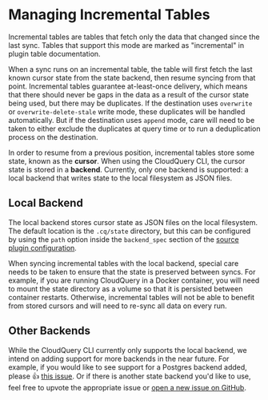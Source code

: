 # Managing Incremental Tables

Incremental tables are tables that fetch only the data that changed since the last sync. Tables that support this mode are marked as "incremental" in plugin table documentation.

When a sync runs on an incremental table, the table will first fetch the last known cursor state from the state backend, then resume syncing from that point. Incremental tables guarantee at-least-once delivery, which means that there should never be gaps in the data as a result of the cursor state being used, but there may be duplicates. If the destination uses `overwrite` or `overwrite-delete-stale` write mode, these duplicates will be handled automatically. But if the destination uses `append` mode, care will need to be taken to either exclude the duplicates at query time or to run a deduplication process on the destination. 

In order to resume from a previous position, incremental tables store some state, known as the **cursor**. When using the CloudQuery CLI, the cursor state is stored in a **backend**. Currently, only one backend is supported: a local backend that writes state to the local filesystem as JSON files.

## Local Backend

The local backend stores cursor state as JSON files on the local filesystem. The default location is the `.cq/state` directory, but this can be configured by using the `path` option inside the `backend_spec` section of the [source plugin configuration](/docs/reference/source-spec#backend_spec).

When syncing incremental tables with the local backend, special care needs to be taken to ensure that the state is preserved between syncs. For example, if you are running CloudQuery in a Docker container, you will need to mount the state directory as a volume so that it is persisted between container restarts. Otherwise, incremental tables will not be able to benefit from stored cursors and will need to re-sync all data on every run. 

## Other Backends

While the CloudQuery CLI currently only supports the local backend, we intend on adding support for more backends in the near future. For example, if you would like to see support for a Postgres backend added, please 👍 [this issue](https://github.com/cloudquery/cloudquery/issues/6665). Or if there is another state backend you'd like to use, feel free to upvote the appropriate issue or [open a new issue on GitHub](https://github.com/cloudquery/cloudquery/issues).
